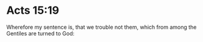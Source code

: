 # Acts 15:19

Wherefore my sentence is, that we trouble not them, which from among the Gentiles are turned to God: